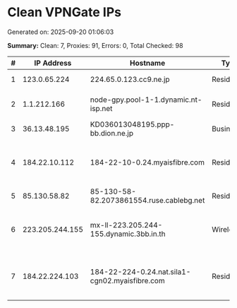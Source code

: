 # Clean VPNGate IPs
Generated on: 2025-09-20 01:06:03

**Summary:** Clean: 7, Proxies: 91, Errors: 0, Total Checked: 98

| # | IP Address | Hostname | Type | Country | Provider |
|---|------------|----------|------|---------|----------|
| 1 | 123.0.65.224 | 224.65.0.123.cc9.ne.jp | Residential | JP | Cable TV Corporation |
| 2 | 1.1.212.166 | node-gpy.pool-1-1.dynamic.nt-isp.net | Residential | TH | TOT Public Company Limited |
| 3 | 36.13.48.195 | KD036013048195.ppp-bb.dion.ne.jp | Business | JP | KDDI CORPORATION |
| 4 | 184.22.10.112 | 184-22-10-0.24.myaisfibre.com | Residential | TH | ADVANCED WIRELESS NETWORK COMPANY LIMITED |
| 5 | 85.130.58.82 | 85-130-58-82.2073861554.ruse.cablebg.net | Residential | BG | A1 Bulgaria EAD |
| 6 | 223.205.244.155 | mx-ll-223.205.244-155.dynamic.3bb.in.th | Wireless | TH | Triple T Broadband Public Company Limited |
| 7 | 184.22.224.103 | 184-22-224-0.24.nat.sila1-cgn02.myaisfibre.com | Residential | TH | ADVANCED WIRELESS NETWORK COMPANY LIMITED |
